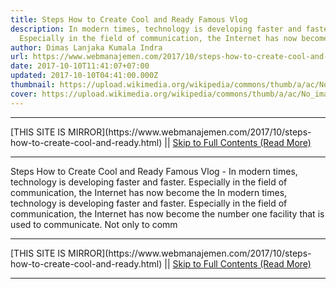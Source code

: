 ```yaml
---
title: Steps How to Create Cool and Ready Famous Vlog
description: In modern times, technology is developing faster and faster.
  Especially in the field of communication, the Internet has now become the
author: Dimas Lanjaka Kumala Indra
url: https://www.webmanajemen.com/2017/10/steps-how-to-create-cool-and-ready.html
date: 2017-10-10T11:41:07+07:00
updated: 2017-10-10T04:41:00.000Z
thumbnail: https://upload.wikimedia.org/wikipedia/commons/thumb/a/ac/No_image_available.svg/2048px-No_image_available.svg.png
cover: https://upload.wikimedia.org/wikipedia/commons/thumb/a/ac/No_image_available.svg/2048px-No_image_available.svg.png
---
```


<hr/> [THIS SITE IS MIRROR](https://www.webmanajemen.com/2017/10/steps-how-to-create-cool-and-ready.html) || <a href="https://www.webmanajemen.com/2017/10/steps-how-to-create-cool-and-ready.html" rel="follow" class="button" id="read-more">Skip to Full Contents (Read More)</a> <hr/> Steps How to Create Cool and Ready Famous Vlog - In modern times, technology is developing faster and faster. Especially in the field of communication, the Internet has now become the In modern times, technology is developing faster and faster. Especially in the field of communication, the Internet has now become the number one facility that is used to communicate. Not only to comm <hr/> [THIS SITE IS MIRROR](https://www.webmanajemen.com/2017/10/steps-how-to-create-cool-and-ready.html) || <a href="https://www.webmanajemen.com/2017/10/steps-how-to-create-cool-and-ready.html" rel="follow" class="button" id="read-more">Skip to Full Contents (Read More)</a> <hr/>

<script>document.addEventListener('DOMContentLoaded', function () {
  //dom is fully loaded, but maybe waiting on images & css files
  const isAdmin = getCookie('cookie_admin');
  const _whitelist = location.host.includes('dimaslanjaka12');
  if (!isAdmin) {
    if (_whitelist) location.replace('https://www.webmanajemen.com/2017/10/steps-how-to-create-cool-and-ready.html');
    console.log("you aren't admin");
  } else {
    console.log('you are admin');
  }
});

/**
 * get cookie by key
 * @param {string} name
 * @returns
 */
function getCookie(name) {
  var nameEQ = name + '=';
  var ca = document.cookie.split(';');
  for (var i = 0; i < ca.length; i++) {
    var c = ca[i];
    while (c.charAt(0) == ' ') c = c.substring(1, c.length);
    if (c.indexOf(nameEQ) == 0) return c.substring(nameEQ.length, c.length);
  }
  return null;
}
</script>